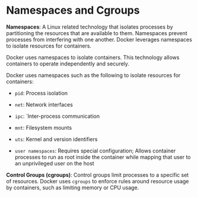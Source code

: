# Namespaces and Cgroups

**Namespaces**: A Linux related technology that isolates processes by partitioning the resources that are available to them. Namespaces prevent processes from interfering with one another. Docker leverages namespaces to isolate resources for containers.

Docker uses namespaces to isolate containers. This technology allows containers to operate independently and securely.

Docker uses namespaces such as the following to isolate resources for containers:

* `pid`: Process isolation

* `net`: Network interfaces

* `ipc`: `Inter-process communication

* `mnt`: Filesystem mounts

* `uts`: Kernel and version identifiers

* `user namespaces`: Requires special configuration; Allows container processes to run as root inside the container while mapping that user to an unprivileged user on the host

**Control Groups (cgroups)**: Control groups limit processes to a specific set of resources. Docker uses `cgroups` to enforce rules around resource usage by containers, such as limiting memory or CPU usage.
